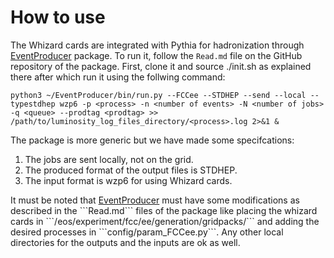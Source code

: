 How to use
=============
The Whizard cards are integrated with Pythia for hadronization through [EventProducer]([https://www.example.com](https://github.com/HEP-FCC/EventProducer#eventproducer)https://github.com/HEP-FCC/EventProducer#eventproducer) package.
To run it, follow the ```Read.md``` file on the GitHub repository of the package. First, clone it and source ./init.sh as explained there after which run it using the follwing command:
``` 
python3 ~/EventProducer/bin/run.py --FCCee --STDHEP --send --local --typestdhep wzp6 -p <process> -n <number of events> -N <number of jobs> -q <queue> --prodtag <prodtag> >> /path/to/luminosity_log_files_directory/<process>.log 2>&1 &
```
The package is more generic but we have made some specifcations: 
1) The jobs are sent locally, not on the grid.
2) The produced format of the output files is STDHEP.
3) The input format is wzp6 for using Whizard cards.

It must be noted that [EventProducer]([https://www.example.com](https://github.com/HEP-FCC/EventProducer#eventproducer)https://github.com/HEP-FCC/EventProducer#eventproducer) must have some modifications as described in the ```Read.md``` files of the package like placing the whizard cards in ```/eos/experiment/fcc/ee/generation/gridpacks/``` and adding the desired processes in ```config/param_FCCee.py```. Any other local directories for the outputs and the inputs are ok as well. 
